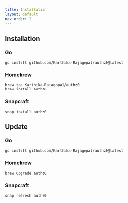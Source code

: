 ```yaml
---
title: Installation
layout: default
nav_order: 2
---
```


## Installation
### Go
```
go install github.com/Karthika-Rajagopal/authz0@latest
```

### Homebrew
```
brew tap Karthika-Rajagopal/authz0
brew install authz0
```

### Snapcraft
```
snap install authz0
```

## Update
### Go
```
go install github.com/Karthika-Rajagopal/authz0@latest
```

### Homebrew
```
brew upgrade authz0
```

### Snapcraft
```
snap refresh authz0
```